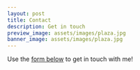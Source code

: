 ```yaml
---
layout: post
title: Contact
description: Get in touch
preview_image: assets/images/plaza.jpg
banner_image: assets/images/plaza.jpg
---
```


Use the <a href="#contact">form below</a> to get in touch with me!

